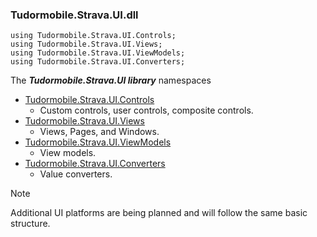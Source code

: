 ### Tudormobile.Strava.UI.dll

```
using Tudormobile.Strava.UI.Controls;
using Tudormobile.Strava.UI.Views;
using Tudormobile.Strava.UI.ViewModels;
using Tudormobile.Strava.UI.Converters;
```

The ***Tudormobile.Strava.UI library*** namespaces

- [Tudormobile.Strava.UI.Controls](Tudormobile.Strava.UI.Controls.yml)
    - Custom controls, user controls, composite controls.
- [Tudormobile.Strava.UI.Views](Tudormobile.Strava.UI.Views.yml)
    - Views, Pages, and Windows.
- [Tudormobile.Strava.UI.ViewModels](Tudormobile.Strava.UI.ViewModels.yml)
    - View models.
- [Tudormobile.Strava.UI.Converters](Tudormobile.Strava.UI.Converters.yml)
    - Value converters.

> [!NOTE]
> Additional UI platforms are being planned and will follow the same basic structure.